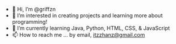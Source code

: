 - 👋 Hi, I’m @griffzn
- 👀 I’m interested in creating projects and learning more about programming!
- 🌱 I’m currently learning Java, Python, HTML, CSS, & JavaScript
- 📫 How to reach me ... by email, itzzhanz@gmail.com

<!---
griffzn/griffzn is a ✨ special ✨ repository because its `README.md` (this file) appears on your GitHub profile.
You can click the Preview link to take a look at your changes.
--->
